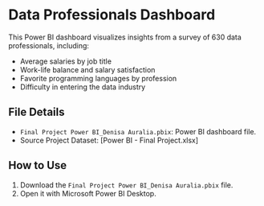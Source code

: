 # Data Professionals Dashboard
This Power BI dashboard visualizes insights from a survey of 630 data professionals, including:
- Average salaries by job title
- Work-life balance and salary satisfaction
- Favorite programming languages by profession
- Difficulty in entering the data industry

## File Details
- `Final Project Power BI_Denisa Auralia.pbix`: Power BI dashboard file.
- Source Project Dataset: [Power BI - Final Project.xlsx]

## How to Use
1. Download the `Final Project Power BI_Denisa Auralia.pbix` file.
2. Open it with Microsoft Power BI Desktop.
